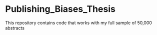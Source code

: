 # Publishing_Biases_Thesis
This repository contains code that works with my full sample of 50,000 abstracts
